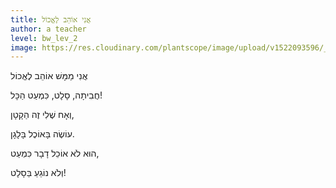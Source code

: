 ```yaml
---
title: אֲנִי אוֹהֵב לֶאֱכוֹל
author: a teacher
level: bw_lev_2
image: https://res.cloudinary.com/plantscope/image/upload/v1522093596/_MG_8026_gsydhj.jpg
---
```

אֲנִי מַמָּשׁ אוֹהֵב לֶאֱכוֹל

חֲבִיתָה, סָלָט, כִּמְעַט הַכָּל!

וְאָח שֶׁלִי זֶה הַקָטָן,

עוֹשֶׂה בָּאוֹכֶל בָּלָגָן.

הוּא לֹא אוֹכֵל דָבָר כִּמְעַט,

וְלֹא נוֹגֵעַ בַּסָלָט!